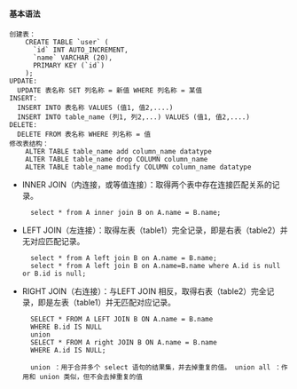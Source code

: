 #### 基本语法 

    创建表：
        CREATE TABLE `user` (
          `id` INT AUTO_INCREMENT,
          `name` VARCHAR (20),
          PRIMARY KEY (`id`)
        );
    UPDATE:
      UPDATE 表名称 SET 列名称 = 新值 WHERE 列名称 = 某值
    INSERT: 
      INSERT INTO 表名称 VALUES (值1, 值2,....)
      INSERT INTO table_name (列1, 列2,...) VALUES (值1, 值2,....)
    DELETE:
      DELETE FROM 表名称 WHERE 列名称 = 值
    修改表结构：
        ALTER TABLE table_name add column_name datatype
        ALTER TABLE table_name drop COLUMN column_name
        ALTER TABLE table_name modify COLUMN column_name datatype
* INNER JOIN（内连接，或等值连接）：取得两个表中存在连接匹配关系的记录。
        
        select * from A inner join B on A.name = B.name;
* LEFT JOIN（左连接）：取得左表（table1）完全记录，即是右表（table2）并无对应匹配记录。

        select * from A left join B on A.name = B.name;
        select * from A left join B on A.name=B.name where A.id is null or B.id is null;
* RIGHT JOIN（右连接）：与LEFT JOIN 相反，取得右表（table2）完全记录，即是左表（table1）并无匹配对应记录。
      
        SELECT * FROM A LEFT JOIN B ON A.name = B.name
        WHERE B.id IS NULL
        union
        SELECT * FROM A right JOIN B ON A.name = B.name
        WHERE A.id IS NULL;
        
        union ：用于合并多个 select 语句的结果集，并去掉重复的值。 union all ：作用和 union 类似，但不会去掉重复的值
